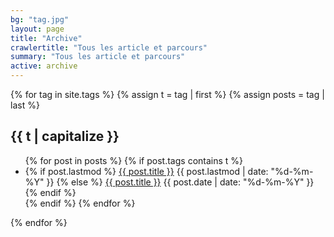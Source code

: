 ```yaml
---
bg: "tag.jpg"
layout: page
title: "Archive"
crawlertitle: "Tous les article et parcours"
summary: "Tous les article et parcours"
active: archive
---
```


{% for tag in site.tags %}
  {% assign t = tag | first %}
  {% assign posts = tag | last %}

<h2 class="category-key" id="{{ t | downcase }}">{{ t | capitalize }}</h2>

<ul class="year">
  {% for post in posts %}
    {% if post.tags contains t %}
      <li>
        {% if post.lastmod %}
          <a href="{{site.baseurl}}{{ post.url }}">{{ post.title }}</a>
          <span class="date">{{ post.lastmod | date: "%d-%m-%Y"  }}</span>
        {% else %}
          <a href="{{site.baseurl}}{{ post.url }}">{{ post.title }}</a>
          <span class="date">{{ post.date | date: "%d-%m-%Y"  }}</span>
        {% endif %}
      </li>
    {% endif %}
  {% endfor %}
</ul>


{% endfor %}
